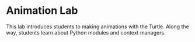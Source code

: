# Animation Lab
This lab introduces students to making animations with the Turtle. Along the way,
students learn about Python modules and context managers.
